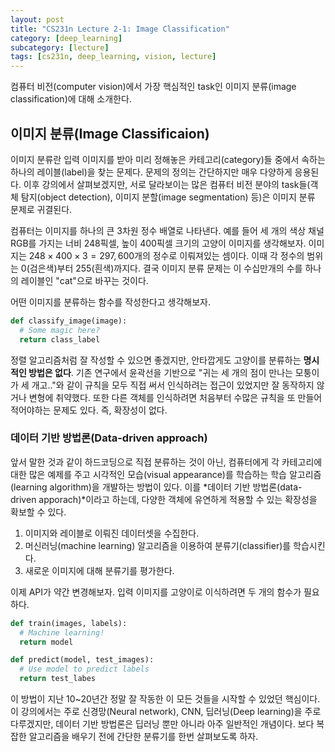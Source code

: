 ```yaml
---
layout: post
title: "CS231n Lecture 2-1: Image Classification"
category: [deep_learning]
subcategory: [lecture]
tags: [cs231n, deep_learning, vision, lecture]
---
```


컴퓨터 비전(computer vision)에서 가장 핵심적인 task인 이미지 분류(image classification)에 대해 소개한다.

## 이미지 분류(Image Classificaion)

이미지 분류란 입력 이미지를 받아 미리 정해놓은 카테고리(category)들 중에서 속하는 하나의 레이블(label)을 찾는 문제다. 문제의 정의는 간단하지만 매우 다양하게 응용된다. 이후 강의에서 살펴보겠지만, 서로 달라보이는 많은 컴퓨터 비전 분야의 task들(객체 탐지(object detection), 이미지 분할(image segmentation) 등)은 이미지 분류 문제로 귀결된다.

컴퓨터는 이미지를 하나의 큰 3차원 정수 배열로 나타낸다. 예를 들어 세 개의 색상 채널 RGB를 가지는 너비 $248$픽셀, 높이 $400$픽셀 크기의 고양이 이미지를 생각해보자. 이미지는 $248 \times 400 \times 3 = 297,600$개의 정수로 이뤄져있는 셈이다. 이때 각 정수의 범위는 $0$(검은색)부터 $255$(흰색)까지다. 결국 이미지 분류 문제는 이 수십만개의 수를 하나의 레이블인 "cat"으로 바꾸는 것이다.

어떤 이미지를 분류하는 함수를 작성한다고 생각해보자.

```python
def classify_image(image):
  # Some magic here?
  return class_label
```

정렬 알고리즘처럼 잘 작성할 수 있으면 좋겠지만, 안타깝게도 고양이를 분류하는 **명시적인 방법은 없다**. 기존 연구에서 윤곽선을 기반으로 "귀는 세 개의 점이 만나는 모퉁이가 세 개고.."와 같이 규칙을 모두 직접 써서 인식하려는 접근이 있었지만 잘 동작하지 않거나 변형에 취약했다. 또한 다른 객체를 인식하려면 처음부터 수많은 규칙을 또 만들어 적어야하는 문제도 있다. 즉, 확장성이 없다.

### 데이터 기반 방법론(Data-driven approach)

앞서 말한 것과 같이 하드코딩으로 직접 분류하는 것이 아닌, 컴퓨터에게 각 카테고리에 대한 많은 예제를 주고 시각적인 모습(visual appearance)를 학습하는 학습 알고리즘(learning algorithm)을 개발하는 방법이 있다. 이를 *데이터 기반 방법론(data-driven apporach)*이라고 하는데, 다양한 객체에 유연하게 적용할 수 있는 확장성을 확보할 수 있다.

1. 이미지와 레이블로 이뤄진 데이터셋을 수집한다.
2. 머신러닝(machine learning) 알고리즘을 이용하여 분류기(classifier)를 학습시킨다.
3. 새로운 이미지에 대해 분류기를 평가한다.

이제 API가 약간 변경해보자. 입력 이미지를 고양이로 이식하려면 두 개의 함수가 필요하다.

```python
def train(images, labels):
  # Machine learning!
  return model

def predict(model, test_images):
  # Use model to predict labels
  return test_labes
```

이 방법이 지난 10~20년간 정말 잘 작동한 이 모든 것들을 시작할 수 있었던 핵심이다. 이 강의에서는 주로 신경망(Neural network), CNN, 딥러닝(Deep learning)을 주로 다루겠지만, 데이터 기반 방법론은 딥러닝 뿐만 아니라 아주 일반적인 개념이다. 보다 복잡한 알고리즘을 배우기 전에 간단한 분류기를 한번 살펴보도록 하자.